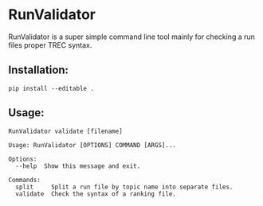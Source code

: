 # RunValidator
RunValidator is a super simple command line tool mainly for checking a run files proper TREC syntax.

## Installation:
`pip install --editable .`

## Usage:
`RunValidator validate [filename]`

```
Usage: RunValidator [OPTIONS] COMMAND [ARGS]...

Options:
  --help  Show this message and exit.

Commands:
  split     Split a run file by topic name into separate files.
  validate  Check the syntax of a ranking file.
```
